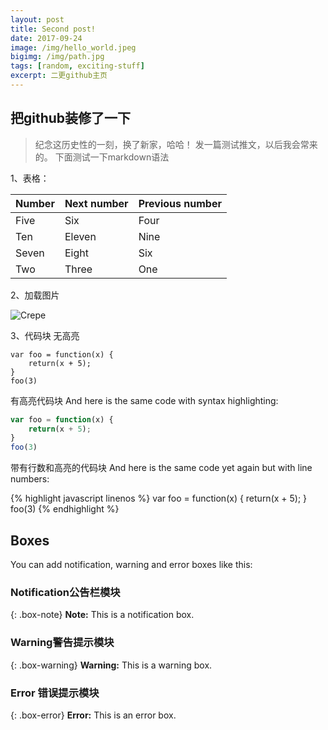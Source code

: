 ```yaml
---
layout: post           
title: Second post!   
date: 2017-09-24
image: /img/hello_world.jpeg    
bigimg: /img/path.jpg     
tags: [random, exciting-stuff]
excerpt: 二更github主页
---  
```


## 把github装修了一下  
> 纪念这历史性的一刻，换了新家，哈哈！
> 发一篇测试推文，以后我会常来的。
> 下面测试一下markdown语法

1、表格：

| Number | Next number | Previous number |
| :------ |:--- | :--- |
| Five | Six | Four |
| Ten | Eleven | Nine |
| Seven | Eight | Six |
| Two | Three | One |

2、加载图片

![Crepe](http://s3-media3.fl.yelpcdn.com/bphoto/cQ1Yoa75m2yUFFbY2xwuqw/348s.jpg)


3、代码块
  无高亮
~~~
var foo = function(x) {
	return(x + 5);
}
foo(3)
~~~

  有高亮代码块
	And here is the same code with syntax highlighting:

```javascript
var foo = function(x) {
	return(x + 5);
}
foo(3)
```

  带有行数和高亮的代码块
	And here is the same code yet again but with line numbers:

{% highlight javascript linenos %}
var foo = function(x) {
	return(x + 5);
}
foo(3)
{% endhighlight %}

  ## Boxes
  You can add notification, warning and error boxes like this:

  ### Notification公告栏模块

{: .box-note}
**Note:** This is a notification box.

### Warning警告提示模块

{: .box-warning}
**Warning:** This is a warning box.

### Error 错误提示模块

{: .box-error}
**Error:** This is an error box.